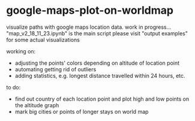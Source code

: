 # google-maps-plot-on-worldmap
visualize paths with google maps location data. work in progress...
"map_v2_18_11_23.ipynb" is the main script
please visit "output examples" for some actual visualizations



working on:
- adjusting the points' colors depending on altitude of location point
- automating getting rid of outliers
- adding statistics, e.g. longest distance travelled within 24 hours, etc.

to do:
- find out country of each location point and plot high and low points on the altitude graph
- mark big cities or points of longer stays on world map
